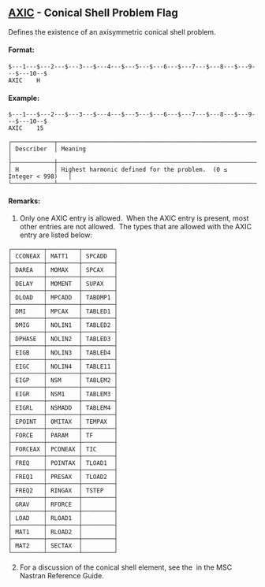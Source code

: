 ## [AXIC](https://help.hexagonmi.com/bundle/MSC_Nastran_2022.4/page/Nastran_Combined_Book/qrg/bulkab/TOC.AXIC.xhtml) - Conical Shell Problem Flag

Defines the existence of an axisymmetric conical shell problem.

#### Format:

```nastran
$---1---$---2---$---3---$---4---$---5---$---6---$---7---$---8---$---9---$---10--$
AXIC    H                                                                       
```

#### Example:

```nastran
$---1---$---2---$---3---$---4---$---5---$---6---$---7---$---8---$---9---$---10--$
AXIC    15                                                                      
```

```text
┌────────────┬──────────────────────────────────────────────────────────────────┐
│ Describer  │ Meaning                                                          │
├────────────┼──────────────────────────────────────────────────────────────────┤
│ H          │ Highest harmonic defined for the problem.  (0 ≤ Integer < 998)   │
└────────────┴──────────────────────────────────────────────────────────────────┘
```

#### Remarks:

1. Only one AXIC entry is allowed.  When the AXIC entry is present, most other entries are not allowed.  The types that are allowed with the AXIC entry are listed below:

```text
┌─────────┬─────────┬─────────┐
│ CCONEAX │ MATT1   │ SPCADD  │
├─────────┼─────────┼─────────┤
│ DAREA   │ MOMAX   │ SPCAX   │
├─────────┼─────────┼─────────┤
│ DELAY   │ MOMENT  │ SUPAX   │
├─────────┼─────────┼─────────┤
│ DLOAD   │ MPCADD  │ TABDMP1 │
├─────────┼─────────┼─────────┤
│ DMI     │ MPCAX   │ TABLED1 │
├─────────┼─────────┼─────────┤
│ DMIG    │ NOLIN1  │ TABLED2 │
├─────────┼─────────┼─────────┤
│ DPHASE  │ NOLIN2  │ TABLED3 │
├─────────┼─────────┼─────────┤
│ EIGB    │ NOLIN3  │ TABLED4 │
├─────────┼─────────┼─────────┤
│ EIGC    │ NOLIN4  │ TABLE11 │
├─────────┼─────────┼─────────┤
│ EIGP    │ NSM     │ TABLEM2 │
├─────────┼─────────┼─────────┤
│ EIGR    │ NSM1    │ TABLEM3 │
├─────────┼─────────┼─────────┤
│ EIGRL   │ NSMADD  │ TABLEM4 │
├─────────┼─────────┼─────────┤
│ EPOINT  │ OMITAX  │ TEMPAX  │
├─────────┼─────────┼─────────┤
│ FORCE   │ PARAM   │ TF      │
├─────────┼─────────┼─────────┤
│ FORCEAX │ PCONEAX │ TIC     │
├─────────┼─────────┼─────────┤
│ FREQ    │ POINTAX │ TLOAD1  │
├─────────┼─────────┼─────────┤
│ FREQ1   │ PRESAX  │ TLOAD2  │
├─────────┼─────────┼─────────┤
│ FREQ2   │ RINGAX  │ TSTEP   │
├─────────┼─────────┼─────────┤
│ GRAV    │ RFORCE  │         │
├─────────┼─────────┼─────────┤
│ LOAD    │ RLOAD1  │         │
├─────────┼─────────┼─────────┤
│ MAT1    │ RLOAD2  │         │
├─────────┼─────────┼─────────┤
│ MAT2    │ SECTAX  │         │
└─────────┴─────────┴─────────┘
```

2. For a discussion of the conical shell element, see the   in the  MSC Nastran Reference Guide.
